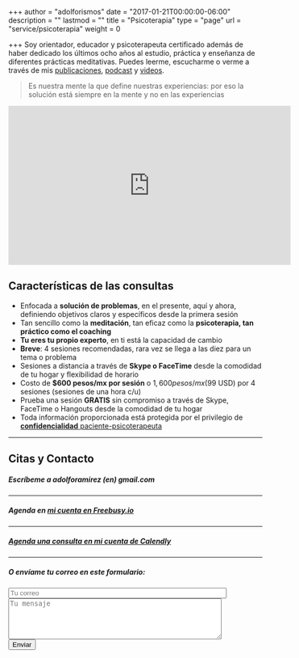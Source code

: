 +++
author = "adolforismos"
date = "2017-01-21T00:00:00-06:00"
description = ""
lastmod = ""
title = "Psicoterapia"
type = "page"
url = "service/psicoterapia"
weight = 0

+++
Soy orientador, educador y psicoterapeuta certificado además de haber dedicado los últimos ocho años al estudio, práctica y enseñanza de diferentes prácticas meditativas. Puedes leerme, escucharme o verme a través de mis [publicaciones](https://adolforismos.com/blog), [podcast](http://meditacionpsicoterapeutica.com) y [videos](https://www.youtube.com/user/adolforamirezcorona).

<!--more-->

> Es nuestra mente la que define nuestras experiencias: por eso la solución está siempre en la mente y no en las experiencias


<iframe width="560" height="315" src="https://www.youtube.com/embed/KXjcaT9dY0A?rel=0&controls=0&showinfo=0" frameborder="0" allow="autoplay; encrypted-media" allowfullscreen></iframe>

## Características de las consultas

* Enfocada a **solución de problemas**, en el presente, aquí y ahora, definiendo objetivos claros y específicos desde la primera sesión
* Tan sencillo como la **meditación**, tan eficaz como la **psicoterapia, tan práctico como el coaching**
* **Tu eres tu propio experto**, en ti está la capacidad de cambio
* **Breve**: 4 sesiones recomendadas, rara vez se llega a las diez para un tema o problema
* Sesiones a distancia a través de **Skype o FaceTime** desde la comodidad de tu hogar y flexibilidad de horario
* Costo de **$600 pesos/mx por sesión** o $1,600 pesos/mx ($99 USD) por 4 sesiones (sesiones de una hora c/u)
* Prueba una sesión **GRATIS** sin compromiso a través de Skype, FaceTime o Hangouts desde la comodidad de tu hogar
* Toda información proporcionada está protegida por el privilegio de <a href="http://www.conamed.gob.mx/publicaciones/cartas/pdf/POSTER_PACIENTES_2014.pdf" target="_blank">**confidencialidad** paciente-psicoterapeuta</a>

---

## Citas y Contacto

##### Escríbeme a adolforamirez (en) gmail.com

---

##### Agenda en [mi cuenta en Freebusy.io ](https://freebusy.io/efd1d961ade5d81bf897e79ac85ee291/60min)

---

<!-- Calendly link widget begin -->
<link href="https://assets.calendly.com/assets/external/widget.css" rel="stylesheet">
<script src="https://assets.calendly.com/assets/external/widget.js" type="text/javascript"></script>

##### <a href="" onclick="Calendly.showPopupWidget('https://calendly.com/adolforismos/consultas');return false;">Agenda una consulta en mi cuenta de Calendly</a>

<!-- Calendly link widget end -->

---

##### O envíame tu correo en este formulario:<br>

<form method="POST" action="//formspree.io/adolforismos@icloud.com">
<input type="email" name="_replyto" placeholder="Tu correo" size="51"><br>
<textarea name="message" placeholder="Tu mensaje" rows="5" cols="50"></textarea>
<input type="hidden" name="_subject" value="Consulta!" />
<input type="hidden" name="_next" value="https://adolforismos.com/gracias" />
<br><button type="submit">Enviar</button>
</form>